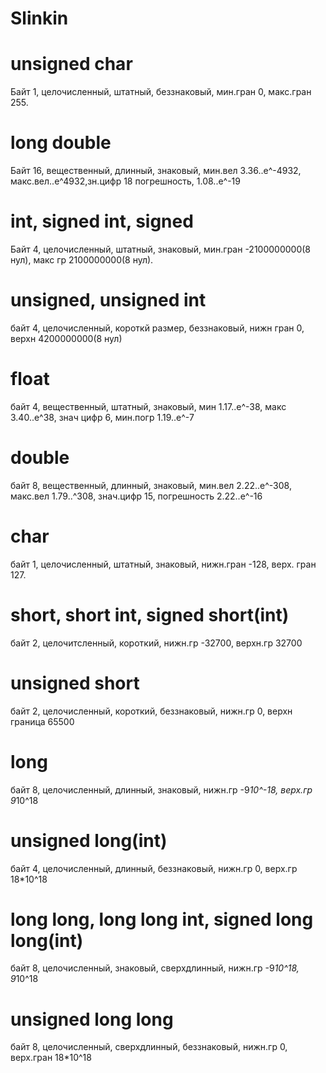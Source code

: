# Slinkin

# unsigned char
  Байт 1,
  целочисленный,
  штатный,
  беззнаковый,
  мин.гран 0,
  макс.гран 255.
  
# long double
  Байт 16, вещественный, длинный, знаковый, мин.вел 3.36..е^-4932, макс.вел..е^4932,зн.цифр 18 погрешность, 1.08..e^-19
  
# int, signed int, signed
  Байт 4, целочисленный, штатный, знаковый, мин.гран -2100000000(8 нул), макс гр 2100000000(8 нул).
  
# unsigned, unsigned int
  байт 4, целочисленный, короткй размер, беззнаковый, нижн гран 0, верхн 4200000000(8 нул)
  
# float 
  байт 4, вещественный, штатный, знаковый, мин 1.17..е^-38, макс 3.40..е^38, знач цифр 6, мин.погр 1.19..е^-7
  
# double
  байт 8, вещественный, длинный, знаковый, мин.вел 2.22..е^-308, макс.вел 1.79..^308, знач.цифр 15, погрешность 2.22..е^-16
  
# char
  байт 1, целочисленный, штатный, знаковый, нижн.гран -128, верх. гран 127.
  
# short, short int, signed short(int)
  байт 2, целочитсленный, короткий, нижн.гр -32700, верхн.гр 32700
  
# unsigned short
  байт 2, целочисленный, короткий, беззнаковый, нижн.гр 0, верхн граница 65500

# long
  байт 8, целочисленный, длинный, знаковый, нижн.гр -9*10^-18, верх.гр 9*10^18
  
# unsigned long(int)
  байт 4, целочисленный, длинный, беззнаковый, нижн.гр 0, верх.гр 18*10^18

# long long, long long int, signed long long(int)
  байт 8, целочисленный, знаковый, сверхдлинный, нижн.гр -9*10^18, 9*10^18
  
# unsigned long long
  байт 8, целочисленный, сверхдлинный, беззнаковый, нижн.гр 0, верх.гран 18*10^18


